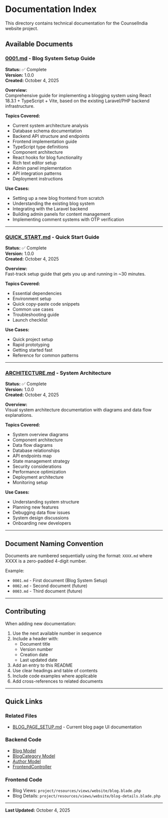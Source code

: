 # Documentation Index

This directory contains technical documentation for the CounselIndia website project.

## Available Documents

### [0001.md](./0001.md) - Blog System Setup Guide
**Status:** ✅ Complete  
**Version:** 1.0.0  
**Created:** October 4, 2025

**Overview:**  
Comprehensive guide for implementing a blogging system using React 18.3.1 + TypeScript + Vite, based on the existing Laravel/PHP backend infrastructure.

**Topics Covered:**
- Current system architecture analysis
- Database schema documentation
- Backend API structure and endpoints
- Frontend implementation guide
- TypeScript type definitions
- Component architecture
- React hooks for blog functionality
- Rich text editor setup
- Admin panel implementation
- API integration patterns
- Deployment instructions

**Use Cases:**
- Setting up a new blog frontend from scratch
- Understanding the existing blog system
- Integrating with the Laravel backend
- Building admin panels for content management
- Implementing comment systems with OTP verification

---

### [QUICK_START.md](./QUICK_START.md) - Quick Start Guide
**Status:** ✅ Complete  
**Version:** 1.0.0  
**Created:** October 4, 2025

**Overview:**  
Fast-track setup guide that gets you up and running in ~30 minutes.

**Topics Covered:**
- Essential dependencies
- Environment setup
- Quick copy-paste code snippets
- Common use cases
- Troubleshooting guide
- Launch checklist

**Use Cases:**
- Quick project setup
- Rapid prototyping
- Getting started fast
- Reference for common patterns

---

### [ARCHITECTURE.md](./ARCHITECTURE.md) - System Architecture
**Status:** ✅ Complete  
**Version:** 1.0.0  
**Created:** October 4, 2025

**Overview:**  
Visual system architecture documentation with diagrams and data flow explanations.

**Topics Covered:**
- System overview diagrams
- Component architecture
- Data flow diagrams
- Database relationships
- API endpoints map
- State management strategy
- Security considerations
- Performance optimization
- Deployment architecture
- Monitoring setup

**Use Cases:**
- Understanding system structure
- Planning new features
- Debugging data flow issues
- System design discussions
- Onboarding new developers

---

## Document Naming Convention

Documents are numbered sequentially using the format: `XXXX.md` where XXXX is a zero-padded 4-digit number.

Example:
- `0001.md` - First document (Blog System Setup)
- `0002.md` - Second document (future)
- `0003.md` - Third document (future)

---

## Contributing

When adding new documentation:

1. Use the next available number in sequence
2. Include a header with:
   - Document title
   - Version number
   - Creation date
   - Last updated date
3. Add an entry to this README
4. Use clear headings and table of contents
5. Include code examples where applicable
6. Add cross-references to related documents

---

## Quick Links

### Related Files
- [BLOG_PAGE_SETUP.md](../BLOG_PAGE_SETUP.md) - Current blog page UI documentation

### Backend Code
- [Blog Model](../project/app/Models/Blog.php)
- [BlogCategory Model](../project/app/Models/BlogCategory.php)
- [Author Model](../project/app/Models/Author.php)
- [FrontendController](../project/app/Http/Controllers/Front/FrontendController.php)

### Frontend Code
- Blog Views: `project/resources/views/website/blog.blade.php`
- Blog Details: `project/resources/views/website/blog-details.blade.php`

---

**Last Updated:** October 4, 2025

